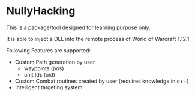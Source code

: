 # NullyHacking

This is a package/tool designed for learning purpose only.

It is able to inject a DLL into the remote process of World of Warcraft 1.12.1

Following Features are supported:
- Custom Path generation by user
  - waypoints (pos)
  - unit Ids (uid)
- Custom Combat routines created by user (requires knowledge in c++)
- Intelligent targeting system
